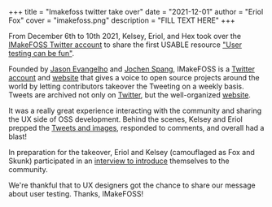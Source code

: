 +++
title = "Imakefoss twitter take over"
date = "2021-12-01"
author = "Eriol Fox"
cover = "imakefoss.png"
description = "FILL TEXT HERE"
+++

From December 6th to 10th 2021, Kelsey, Eriol, and Hex took over the [IMakeFOSS Twitter account](https://twitter.com/imakefoss) to share the first USABLE resource ["User testing can be fun"](https://usable.itch.io/user-testing-can-be-fun-a-guide-for-oss-developers-and-tool-teams-on-how-to-user). 

Founded by [Jason Evangelho](https://twitter.com/KillYourFM) and [Jochen Spang](https://twitter.com/josp0001), IMakeFOSS is a [Twitter account](https://twitter.com/imakefoss) and [website](https://imakefoss.org/) that gives a voice to open source projects around the world by letting contributors takeover the Tweeting on a weekly basis. Tweets are archived not only on [Twitter](https://twitter.com/imakefoss), but the well-organized [website](https://imakefoss.org/). 

It was a really great experience interacting with the community and sharing the UX side of OSS development. Behind the scenes, Kelsey and Eriol prepped the [Tweets and images](https://imakefoss.org/tweets/eriolandkelsey/), responded to comments, and overall had a blast!

In preparation for the takeover, Eriol and Kelsey (camouflaged as Fox and Skunk) participated in an [interview to introduce](https://imakefoss.org/curators/eriolfoxandkelseysmith/) themselves to the community. 

We're thankful that to UX designers got the chance to share our message about user testing. Thanks, IMakeFOSS!
